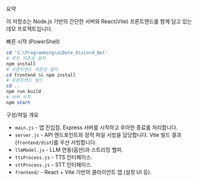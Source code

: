 요약

이 저장소는 Node.js 기반의 간단한 서버와 React(Vite) 프론트엔드를 함께 담고 있는 데모 프로젝트입니다.

빠른 시작 (PowerShell)

```powershell
cd 'S:\Programming\aiDate_Discord_Bot'
# 루트 의존성 설치
npm install
# 프론트엔드 의존성 설치
cd frontend && npm install
# 프론트엔드 빌드
cd ..
npm run build
# 서버 시작
npm start
```

구성/파일 개요

- `main.js` - 앱 진입점. Express 서버를 시작하고 우아한 종료를 처리합니다.
- `server.js` - API 엔드포인트와 정적 파일 서빙을 담당합니다. Vite 빌드 결과(`frontend/dist`)를 우선 서빙합니다.
- `llmModel.js` - LLM 연동(옵션)과 스트리밍 헬퍼.
- `ttsProcess.js` - TTS 인터페이스.
- `sttProcess.js` - STT 인터페이스.
- `frontend/` - React + Vite 기반의 클라이언트 앱 (설정 UI 등).